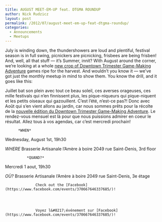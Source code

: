 ```yaml
---
title: AUGUST MEET-EM-UP feat. DTGMA ROUNDUP
author: Nick Rudzicz
layout: post
permalink: /2012/07/august-meet-em-up-feat-dtgma-roundup/
categories:
  - Announcements
  - Meetups
---
```


July is winding down, the thundershowers are loud and plentiful, festival season is in full swing, picnickers are picnicking, frisbees are being frisben! And, well, all that stuff &#8212; it&#8217;s Summer, innit?
With August around the corner, we&#8217;re looking at a whole [new crop of Downtown Trimester Game-Making Adventure](http://oldforum.mrgs.ca/index.php/topic,39.0.html) games ripe for the harvest. And wouldn&#8217;t you know it &#8212; we&#8217;ve got just the monthly meetup in mind to show them.
You know the drill, and it goes like this:

Juillet bat son plein avec tout ce beau soleil, ces averses orageuses, ces mille festivals qui n&#8217;en finnissent plus, les pique-niqueurs qui pique-niquent et les petits oiseaux qui gazouillent. C&#8217;est l&#8217;été, n&#8217;est-ce pas?!
Donc avec Août qui s&#8217;en vient allons au jardin, car nous sommes prêts pour la récolte de la [nouvelle édition du Downtown Trimester Game-Making Adventure](http://oldforum.mrgs.ca/index.php/topic,39.0.html). Le rendez-vous mensuel est là pour que nous puissions admirer en coeur le résultat.
Allez tous à vos agendas, car c&#8217;est mercredi prochain!

        

        
        
          *WHEN*
 Wednesday, August 1st, 19h30</p> <p>
            *WHERE*
 Brasserie Artisanale l’Amère à boire
 2049 rue Saint-Denis, 3rd floor

              *QUAND?*
 Mercredi 1 aout, 19h30</p> <p>
                *OÙ?*
 Brasserie Artisanale l&#8217;Amère à boire
 2049 rue Saint-Denis, 3e étage
 

                

                
                
                  Check out the [Facebook](https://www.facebook.com/events/370667646337685/)!
                

                
                
                  Voyez l&#8217;événement sur [Facebook](https://www.facebook.com/events/370667646337685/)!
                

                
                
                

